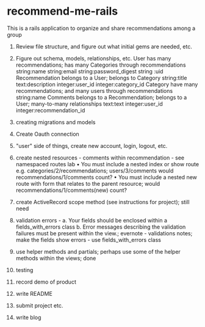# recommend-me-rails
This is a rails application to organize and share recommendations among a group


1. Review file structure, and figure out what initial gems are needed, etc.
2. Figure out schema, models, relationships, etc.
    User has many recommendations; has many Categories through recommendations
      string:name string:email string:password_digest string :uid
    Recommendation belongs to a User; belongs to Category
      string:title text:description integer:user_id integer:category_id
    Category have many recommendations; and many users through recommendations
      string:name
    Comments belongs to a Recommendation; belongs to a User; many-to-many relationships
      text:text integer:user_id integer:recommendation_id
3. creating migrations and models
4. Create Oauth connection
5. "user" side of things, create new account, login, logout, etc.

6. create nested resources - comments within recommendation - see namespaced routes lab
• You must include a nested index or show route e.g. categories/2/recommendations; users/3/comments
would recommendations/1/comments count?
• You must include a nested new route with form that relates to the parent resource;
would recommendations/1/comments(new) count?

7. create ActiveRecord scope method (see instructions for project); still need

8. validation errors - a. Your fields should be enclosed within a fields_with_errors class b. Error messages describing the validation failures must be present within the view.; evernote - validations notes; make the fields show errors - use fields_with_errors class

9. use helper methods and partials; perhaps use some of the helper methods within the views; done
10. testing
11. record demo of product
12. write README
13. submit project etc.
14. write blog
